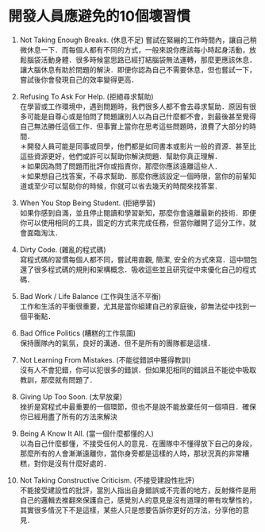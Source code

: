 # 開發人員應避免的10個壞習慣
1. Not Taking Enough Breaks. (休息不足)
嘗試在緊繃的工作時間內，讓自己稍微休息一下．而每個人都有不同的方式，一般來說你應該每小時起身活動，放鬆腦袋活動身體．很多時候當思路已經打結腦袋無法運轉，那麼更應該休息．讓大腦休息有助於問題的解決．即便你認為自己不需要休息，但也嘗試一下，嘗試後你會發現自己的效率變得更高．  

2. Refusing To Ask For Help. (拒絕尋求幫助)  
在學習或工作環境中，遇到問題時，我們很多人都不會去尋求幫助．原因有很多可能是自尊心或是怕問了問題讓別人以為自己什麼都不會，到最後甚至覺得自己無法勝任這個工作．但事實上當你在思考這些問題時，浪費了大部分的時間．  
＊開發人員可能是同事或同學，他們都是如同書本或影片一般的資源．甚至比這些資源更好，他們或許可以幫助你解決問題．幫助你真正理解．  
＊如果因為問了問題而批評你或指責你，那麼你應該遠離這些人．  
＊如果想自己找答案，不尋求幫助．那麼你應該設定一個時限，當你的前輩知道或至少可以幫助你的時候，你就可以省去幾天的時間來找答案．  

3. When You Stop Being Student. (拒絕學習)  
如果你感到自滿，並且停止閱讀和學習新知，那麼你會遠離最新的技術．即便你可以使用相同的工具，固定的方式來完成任務，但當你離開了這分工作，就會面臨淘汰．  

4. Dirty Code. (雜亂的程式碼)  
寫程式碼的習慣每個人都不同，嘗試用直觀, 簡潔, 安全的方式來寫．這中間包還了很多程式碼的規則和架構概念．吸收這些並且研究從中來優化自己的程式碼．  

5. Bad Work / Life Balance (工作與生活不平衡)  
工作和生活的平衡很重要，尤其是當你組建自己的家庭後，卻無法從中找到一個平衡點．  

6. Bad Office Politics (糟糕的工作氛圍)  
保持團隊內的氣氛，良好的溝通．但不是所有的團隊都是這樣．  

7. Not Learning From Mistakes. (不能從錯誤中獲得教訓)  
沒有人不會犯錯，你可以犯很多的錯誤．但如果犯相同的錯誤且不能從中吸取教訓，那麼就有問題了．  

8. Giving Up Too Soon. (太早放棄)  
挫折是寫程式中最重要的一個環節，但也不是說不能放棄任何一個項目．確保你已經用盡了所有的方法來解決  

9. Being A Know It All. (當一個什麼都懂的人)  
以為自己什麼都懂，不接受任何人的意見．在團隊中不懂得放下自己的身段，那麼所有的人會漸漸遠離你，當你身旁都是這樣的人時，那狀況真的非常糟糕，對你是沒有什麼好處的．  

10. Not Taking Constructive Criticism. (不接受建設性批評)  
不能接受建設性的批評，當別人指出自身錯誤或不完善的地方，反射條件是用自己的邏輯去推翻來保護自己，感覺別人的意見是沒有道理的帶有攻擊性的，其實很多情況下不是這樣，某些人只是想要告訴你更好的方法，分享他的意見．  
